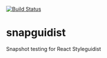 [![Build Status](https://travis-ci.org/MicheleBertoli/snapguidist.svg?branch=master)](https://travis-ci.org/MicheleBertoli/snapguidist)

# snapguidist
Snapshot testing for React Styleguidist
